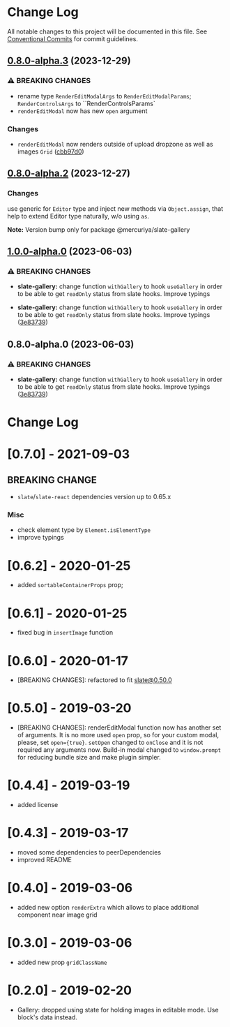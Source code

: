 # Change Log

All notable changes to this project will be documented in this file.
See [Conventional Commits](https://conventionalcommits.org) for commit guidelines.

## [0.8.0-alpha.3](https://github.com/newsiberian/slate-plugins/compare/@mercuriya/slate-gallery@0.8.0-alpha.2...@mercuriya/slate-gallery@1.0.0-alpha.0) (2023-12-29)


### ⚠ BREAKING CHANGES

* rename type `RenderEditModalArgs` to `RenderEditModalParams`; `RenderControlsArgs` to ``RenderControlsParams`
* `renderEditModal` now has new `open` argument

### Changes

* `renderEditModal` now renders outside of upload dropzone as well as images `Grid` ([cbb97d0](https://github.com/newsiberian/slate-plugins/commit/cbb97d095b64bc84b9c2443a2b507934c6fe2332))



## [0.8.0-alpha.2](https://github.com/newsiberian/slate-plugins/compare/@mercuriya/slate-gallery@1.0.0-alpha.0...@mercuriya/slate-gallery@0.8.0-alpha.2) (2023-12-27)

### Changes

use generic for `Editor` type and inject new methods via `Object.assign`, that help to extend Editor type naturally, w/o using `as`.

**Note:** Version bump only for package @mercuriya/slate-gallery





## [1.0.0-alpha.0](https://github.com/newsiberian/slate-plugins/compare/@mercuriya/slate-gallery@0.7.1...@mercuriya/slate-gallery@1.0.0-alpha.0) (2023-06-03)


### ⚠ BREAKING CHANGES

* **slate-gallery:** change function `withGallery` to hook `useGallery` in order to be able to get `readOnly` status from slate hooks. Improve typings

* **slate-gallery:** change function `withGallery` to hook `useGallery` in order to be able to get `readOnly` status from slate hooks. Improve typings ([3e83739](https://github.com/newsiberian/slate-plugins/commit/3e83739425eab5b681edbeccbd56ca2275aa3142))



## 0.8.0-alpha.0 (2023-06-03)


### ⚠ BREAKING CHANGES

* **slate-gallery:** change function `withGallery` to hook `useGallery` in order to be able to get `readOnly` status from slate hooks. Improve typings ([3e83739](https://github.com/newsiberian/slate-plugins/commit/3e83739425eab5b681edbeccbd56ca2275aa3142))



# Change Log

# [0.7.0] - 2021-09-03

## BREAKING CHANGE
- `slate`/`slate-react` dependencies version up to 0.65.x

### Misc
- check element type by `Element.isElementType`
- improve typings

# [0.6.2] - 2020-01-25

- added `sortableContainerProps` prop;

# [0.6.1] - 2020-01-25

- fixed bug in `insertImage` function

# [0.6.0] - 2020-01-17

- [BREAKING CHANGES]: refactored to fit slate@0.50.0

# [0.5.0] - 2019-03-20

- [BREAKING CHANGES]: renderEditModal function now has another set of arguments. It is no
more used `open` prop, so for your custom modal, please, set `open={true}`. `setOpen` changed
to `onClose` and it is not required any arguments now. Build-in modal changed to `window.prompt`
for reducing bundle size and make plugin simpler.

# [0.4.4] - 2019-03-19

- added license

# [0.4.3] - 2019-03-17

- moved some dependencies to peerDependencies
- improved README

# [0.4.0] - 2019-03-06

- added new option `renderExtra` which allows to place additional component near image grid

# [0.3.0] - 2019-03-06

- added new prop `gridClassName`

# [0.2.0] - 2019-02-20

- Gallery: dropped using state for holding images in editable mode. Use block's data instead.
